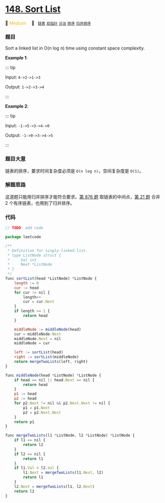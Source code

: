 # [148. Sort List](https://leetcode.com/problems/sort-list/)

:tangerine: <font color=#ffb800>Medium</font>&emsp; 🔖&ensp; [`链表`](../solution/linked-list.md) [`双指针`](../solution/two-pointers.md) [`分治`](../solution/divide-and-conquer.md) [`排序`](../solution/sorting.md) [`归并排序`](../solution/merge-sort.md)

### 题目

Sort a linked list in O(n log n) time using constant space complexity.

**Example 1**:

::: tip

Input: `4->2->1->3`

Output: `1->2->3->4`

:::

**Example 2**:

::: tip

Input: `-1->5->3->4->0`

Output: `-1->0->3->4->5`

:::

### 题目大意

链表的排序，要求时间复杂度必须是 `O(n log n)`，空间复杂度是 `O(1)`。

### 解题思路

这道题只能用归并排序才能符合要求。[第 876 题](./0876.md) 取链表的中间点，[第 21 题](./0021.md) 合并 2 个有序链表，也用到了归并排序。

### 代码

```javascript
// TODO: add code

package leetcode

/**
 * Definition for singly-linked list.
 * type ListNode struct {
 *     Val int
 *     Next *ListNode
 * }
 */
func sortList(head *ListNode) *ListNode {
	length := 0
	cur := head
	for cur != nil {
		length++
		cur = cur.Next
	}
	if length <= 1 {
		return head
	}

	middleNode := middleNode(head)
	cur = middleNode.Next
	middleNode.Next = nil
	middleNode = cur

	left := sortList(head)
	right := sortList(middleNode)
	return mergeTwoLists(left, right)
}

func middleNode(head *ListNode) *ListNode {
	if head == nil || head.Next == nil {
		return head
	}
	p1 := head
	p2 := head
	for p2.Next != nil && p2.Next.Next != nil {
		p1 = p1.Next
		p2 = p2.Next.Next
	}
	return p1
}

func mergeTwoLists(l1 *ListNode, l2 *ListNode) *ListNode {
	if l1 == nil {
		return l2
	}
	if l2 == nil {
		return l1
	}
	if l1.Val < l2.Val {
		l1.Next = mergeTwoLists(l1.Next, l2)
		return l1
	}
	l2.Next = mergeTwoLists(l1, l2.Next)
	return l2
}


```

